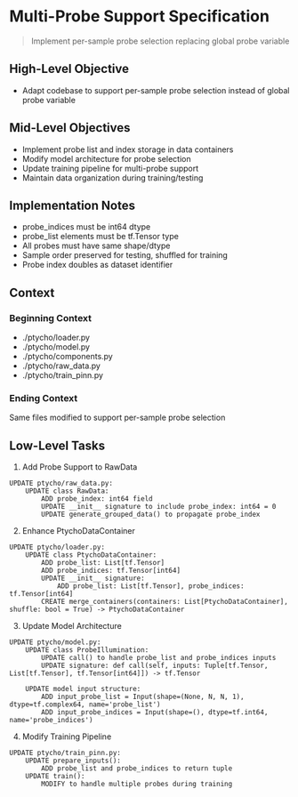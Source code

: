 # Multi-Probe Support Specification
> Implement per-sample probe selection replacing global probe variable

## High-Level Objective
- Adapt codebase to support per-sample probe selection instead of global probe variable

## Mid-Level Objectives
- Implement probe list and index storage in data containers
- Modify model architecture for probe selection
- Update training pipeline for multi-probe support
- Maintain data organization during training/testing

## Implementation Notes
- probe_indices must be int64 dtype
- probe_list elements must be tf.Tensor type
- All probes must have same shape/dtype
- Sample order preserved for testing, shuffled for training
- Probe index doubles as dataset identifier

## Context

### Beginning Context
- ./ptycho/loader.py
- ./ptycho/model.py
- ./ptycho/components.py
- ./ptycho/raw_data.py
- ./ptycho/train_pinn.py

### Ending Context
Same files modified to support per-sample probe selection

## Low-Level Tasks

1. Add Probe Support to RawData
```aider
UPDATE ptycho/raw_data.py:
    UPDATE class RawData:
        ADD probe_index: int64 field
        UPDATE __init__ signature to include probe_index: int64 = 0
        UPDATE generate_grouped_data() to propagate probe_index
```

2. Enhance PtychoDataContainer
```aider
UPDATE ptycho/loader.py:
    UPDATE class PtychoDataContainer:
        ADD probe_list: List[tf.Tensor]
        ADD probe_indices: tf.Tensor[int64]
        UPDATE __init__ signature:
            ADD probe_list: List[tf.Tensor], probe_indices: tf.Tensor[int64]
        CREATE merge_containers(containers: List[PtychoDataContainer], shuffle: bool = True) -> PtychoDataContainer
```

3. Update Model Architecture
```aider
UPDATE ptycho/model.py:
    UPDATE class ProbeIllumination:
        UPDATE call() to handle probe_list and probe_indices inputs
        UPDATE signature: def call(self, inputs: Tuple[tf.Tensor, List[tf.Tensor], tf.Tensor[int64]]) -> tf.Tensor
    
    UPDATE model input structure:
        ADD input_probe_list = Input(shape=(None, N, N, 1), dtype=tf.complex64, name='probe_list')
        ADD input_probe_indices = Input(shape=(), dtype=tf.int64, name='probe_indices')
```

4. Modify Training Pipeline
```aider
UPDATE ptycho/train_pinn.py:
    UPDATE prepare_inputs():
        ADD probe_list and probe_indices to return tuple
    UPDATE train():
        MODIFY to handle multiple probes during training
```